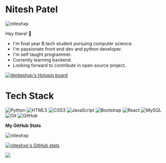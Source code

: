 # Nitesh Patel
<p align="left"> <img src="https://komarev.com/ghpvc/?username=niteshxp&label=Profile%20views&color=0e75b6&style=flat" alt="niteshxp" /> </p>
Hey there! 👋


* I'm final year B.tech student pursuing computer science.
* I'm passionate front end dev and python developer.
* I'm self taught programmer.
* Currently learning backend.
* Looking forward to contribute in open source project.
 
[![@niteshxp's Holopin board](https://holopin.me/niteshxp)](https://holopin.io/@niteshxp)

# Tech Stack

![Python](https://img.shields.io/badge/python-3670A0?style=for-the-badge&logo=python&logoColor=ffdd54)
![HTML5](https://img.shields.io/badge/html5-%23E34F26.svg?style=for-the-badge&logo=html5&logoColor=white)
![CSS3](https://img.shields.io/badge/css3-%231572B6.svg?style=for-the-badge&logo=css3&logoColor=white)
![JavaScript](https://img.shields.io/badge/javascript-%23323330.svg?style=for-the-badge&logo=javascript&logoColor=%23F7DF1E)
![Bootstrap](https://img.shields.io/badge/bootstrap-%23563D7C.svg?style=for-the-badge&logo=bootstrap&logoColor=white)
![React](https://img.shields.io/badge/react-%2320232a.svg?style=for-the-badge&logo=react&logoColor=%2361DAFB)
![MySQL](https://img.shields.io/badge/mysql-%2300f.svg?style=for-the-badge&logo=mysql&logoColor=white)
![Git](https://img.shields.io/badge/git-%23F05033.svg?style=for-the-badge&logo=git&logoColor=white)
![GitHub](https://img.shields.io/badge/github-%23121011.svg?style=for-the-badge&logo=github&logoColor=white)


<b>My GitHub Stats</b>

<img src="https://github-readme-stats.vercel.app/api/top-langs?username=niteshxp&amp;show_icons=true&amp;locale=en&amp;layout=compact" alt="niteshxp">

<a href="http://www.github.com/niteshxp"><img src="https://github-readme-stats.vercel.app/api?username=niteshxp&show_icons=true&hide=&count_private=true&title_color=0891b2&text_color=ffffff&icon_color=0891b2&bg_color=171717&hide_border=true&show_icons=true" alt="niteshxp's GitHub stats" /></a>

<a href="http://www.github.com/niteshxp"><img src="https://github-readme-streak-stats.herokuapp.com/?user=niteshxp&stroke=ffffff&background=171717&ring=0891b2&fire=0891b2&currStreakNum=ffffff&currStreakLabel=0891b2&sideNums=ffffff&sideLabels=ffffff&dates=ffffff&hide_border=true" /></a>
